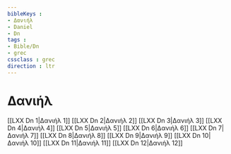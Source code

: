 ```yaml
---
bibleKeys : 
- Δανιήλ
- Daniel
- Dn
tags : 
- Bible/Dn
- grec
cssclass : grec
direction : ltr
---
```


# Δανιήλ

[[LXX Dn 1|Δανιήλ 1]]
[[LXX Dn 2|Δανιήλ 2]]
[[LXX Dn 3|Δανιήλ 3]]
[[LXX Dn 4|Δανιήλ 4]]
[[LXX Dn 5|Δανιήλ 5]]
[[LXX Dn 6|Δανιήλ 6]]
[[LXX Dn 7|Δανιήλ 7]]
[[LXX Dn 8|Δανιήλ 8]]
[[LXX Dn 9|Δανιήλ 9]]
[[LXX Dn 10|Δανιήλ 10]]
[[LXX Dn 11|Δανιήλ 11]]
[[LXX Dn 12|Δανιήλ 12]]

